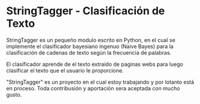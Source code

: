 # StringTagger - Clasificación de Texto
StringTagger es un pequeño modulo escrito en Python, en el cual se implemente el clasificador bayesiano ingenuo (Naive Bayes) para la clasificación de cadenas de texto según la frecuencia de palabras.  

El clasificador aprende de el texto extraido de paginas webs para luego clasificar el texto que el usuario le proporcione.

"StringTagger" es un proyecto en el cual estoy trabajando y por lotanto está en proceso. Toda contribusión y aportación sera aceptada con mucho gusto.
